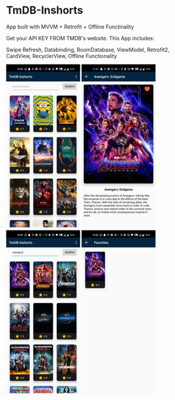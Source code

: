# TmDB-Inshorts

App built with MVVM + Retrofit + Offline Functinality

Get your API KEY FROM TMDB's website. This App includes:

Swipe Refresh,
Databinding,
RoomDatabase,
ViewModel,
Retrofit2,
CardView, RecyclerView,
Offline Functionality

<p float="left">
  <img src="app_images/default_movie_view.jpg" width="200" />
  <img src="app_images/movie_descriptions.jpg" width="200" />
  <img src="app_images/search_filter.jpg" width="200" />
  <img src="app_images/movie_add_to_favorites.jpg" width="200" />
</p>

